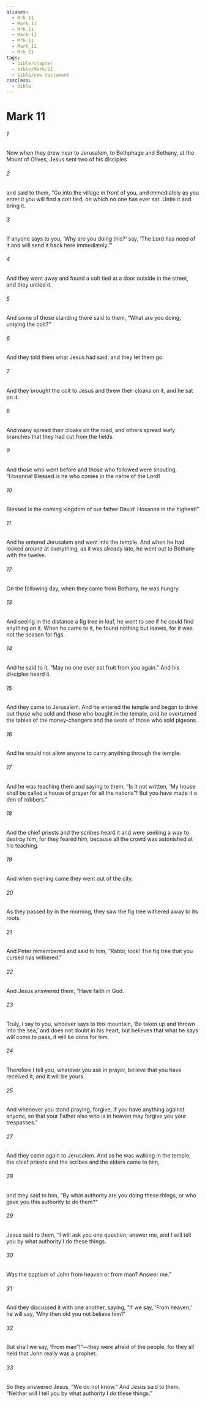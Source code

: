```yaml
---
aliases:
  - Mrk 11
  - Mark.11
  - Mrk.11
  - Mark-11
  - Mrk-11
  - Mark_11
  - Mrk_11
tags:
  - bible/chapter
  - bible/Mark/11
  - bible/new testament
cssclass:
  - bible
---
```


# Mark 11

###### 1
Now when they drew near to Jerusalem, to Bethphage and Bethany, at the Mount of Olives, Jesus sent two of his disciples
###### 2
and said to them, “Go into the village in front of you, and immediately as you enter it you will find a colt tied, on which no one has ever sat. Untie it and bring it.
###### 3
If anyone says to you, ‘Why are you doing this?’ say, ‘The Lord has need of it and will send it back here immediately.’”
###### 4
And they went away and found a colt tied at a door outside in the street, and they untied it.
###### 5
And some of those standing there said to them, “What are you doing, untying the colt?”
###### 6
And they told them what Jesus had said, and they let them go.
###### 7
And they brought the colt to Jesus and threw their cloaks on it, and he sat on it.
###### 8
And many spread their cloaks on the road, and others spread leafy branches that they had cut from the fields.
###### 9
And those who went before and those who followed were shouting, “Hosanna! Blessed is he who comes in the name of the Lord!
###### 10
Blessed is the coming kingdom of our father David! Hosanna in the highest!”
###### 11
And he entered Jerusalem and went into the temple. And when he had looked around at everything, as it was already late, he went out to Bethany with the twelve.
###### 12
On the following day, when they came from Bethany, he was hungry.
###### 13
And seeing in the distance a fig tree in leaf, he went to see if he could find anything on it. When he came to it, he found nothing but leaves, for it was not the season for figs.
###### 14
And he said to it, “May no one ever eat fruit from you again.” And his disciples heard it.
###### 15
And they came to Jerusalem. And he entered the temple and began to drive out those who sold and those who bought in the temple, and he overturned the tables of the money-changers and the seats of those who sold pigeons.
###### 16
And he would not allow anyone to carry anything through the temple.
###### 17
And he was teaching them and saying to them, “Is it not written, ‘My house shall be called a house of prayer for all the nations’? But you have made it a den of robbers.”
###### 18
And the chief priests and the scribes heard it and were seeking a way to destroy him, for they feared him, because all the crowd was astonished at his teaching.
###### 19
And when evening came they went out of the city.
###### 20
As they passed by in the morning, they saw the fig tree withered away to its roots.
###### 21
And Peter remembered and said to him, “Rabbi, look! The fig tree that you cursed has withered.”
###### 22
And Jesus answered them, “Have faith in God.
###### 23
Truly, I say to you, whoever says to this mountain, ‘Be taken up and thrown into the sea,’ and does not doubt in his heart, but believes that what he says will come to pass, it will be done for him.
###### 24
Therefore I tell you, whatever you ask in prayer, believe that you have received it, and it will be yours.
###### 25
And whenever you stand praying, forgive, if you have anything against anyone, so that your Father also who is in heaven may forgive you your trespasses.”
###### 27
And they came again to Jerusalem. And as he was walking in the temple, the chief priests and the scribes and the elders came to him,
###### 28
and they said to him, “By what authority are you doing these things, or who gave you this authority to do them?”
###### 29
Jesus said to them, “I will ask you one question; answer me, and I will tell you by what authority I do these things.
###### 30
Was the baptism of John from heaven or from man? Answer me.”
###### 31
And they discussed it with one another, saying, “If we say, ‘From heaven,’ he will say, ‘Why then did you not believe him?’
###### 32
But shall we say, ‘From man’?”—they were afraid of the people, for they all held that John really was a prophet.
###### 33
So they answered Jesus, “We do not know.” And Jesus said to them, “Neither will I tell you by what authority I do these things.”



